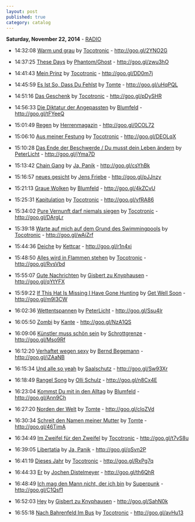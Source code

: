 ```yaml
---
layout: post
published: true
category: catalog
---
```


**Saturday, November 22, 2014** - [RADIO](/2014/11/22/Tocotronic-radio)

*   14:32:08  [Warm und grau](http://goo.gl/IRjQMY) by [Tocotronic](http://www.last.fm/music/Tocotronic) - http://goo.gl/2YNO2G

*   14:37:25  [These Days](http://goo.gl/dva80K) by [Phantom/Ghost](http://www.last.fm/music/Phantom/Ghost) - http://goo.gl/zwu3hO

*   14:41:43  [Mein Prinz](http://goo.gl/j9sFCS) by [Tocotronic](http://www.last.fm/music/Tocotronic) - http://goo.gl/DD0m7j

*   14:45:59  [Es Ist So, Dass Du Fehlst](http://goo.gl/kIwPV5) by [Tomte](http://www.last.fm/music/Tomte) - http://goo.gl/uHqPQL

*   14:51:16  [Das Geschenk](http://goo.gl/yaIyVz) by [Tocotronic](http://www.last.fm/music/Tocotronic) - http://goo.gl/pDySHR

*   14:56:33  [Die Diktatur der Angepassten](http://goo.gl/VLZlRi) by [Blumfeld](http://www.last.fm/music/Blumfeld) - http://goo.gl/tFYeeQ

*   15:01:49  [Regen](http://goo.gl/xwp6LX) by [Herrenmagazin](http://www.last.fm/music/Herrenmagazin) - http://goo.gl/0COL72

*   15:06:10  [Aus meiner Festung](http://goo.gl/rbRFRd) by [Tocotronic](http://www.last.fm/music/Tocotronic) - http://goo.gl/DEOLqX

*   15:10:28  [Das Ende der Beschwerde / Du musst dein Leben ändern](http://goo.gl/m9oGPq) by [PeterLicht](http://www.last.fm/music/PeterLicht) - http://goo.gl/jYma7D

*   15:13:42  [Chain Gang](http://goo.gl/eXZXlx) by [Ja, Panik](http://www.last.fm/music/Ja,+Panik) - http://goo.gl/csYhBk

*   15:16:57  [neues gesicht](http://goo.gl/Je1l1y) by [Jens Friebe](http://www.last.fm/music/Jens+Friebe) - http://goo.gl/pJJnzy

*   15:21:13  [Graue Wolken](http://goo.gl/bG08Xo) by [Blumfeld](http://www.last.fm/music/Blumfeld) - http://goo.gl/4kZCvU

*   15:25:31  [Kapitulation](http://goo.gl/Ddklak) by [Tocotronic](http://www.last.fm/music/Tocotronic) - http://goo.gl/vfRA86

*   15:34:02  [Pure Vernunft darf niemals siegen](http://goo.gl/iys7IF) by [Tocotronic](http://www.last.fm/music/Tocotronic) - http://goo.gl/DArgLr

*   15:39:18  [Warte auf mich auf dem Grund des Swimmingpools](http://goo.gl/Jf8PFG) by [Tocotronic](http://www.last.fm/music/Tocotronic) - http://goo.gl/wAiZrf

*   15:44:36  [Deiche](http://goo.gl/CI9B5c) by [Kettcar](http://www.last.fm/music/Kettcar) - http://goo.gl/r1n4xi

*   15:48:50  [Alles wird in Flammen stehen](http://goo.gl/xousnM) by [Tocotronic](http://www.last.fm/music/Tocotronic) - http://goo.gl/RvsVbd

*   15:55:07  [Gute Nachrichten](http://goo.gl/5iBEvo) by [Gisbert zu Knyphausen](http://www.last.fm/music/Gisbert+zu+Knyphausen) - http://goo.gl/qYtYFX

*   15:59:22  [If This Hat Is Missing I Have Gone Hunting](http://goo.gl/eJTA3N) by [Get Well Soon](http://www.last.fm/music/Get+Well+Soon) - http://goo.gl/m9l3CW

*   16:02:36  [Wettentspannen](http://goo.gl/v4PudM) by [PeterLicht](http://www.last.fm/music/PeterLicht) - http://goo.gl/Ssu4lr

*   16:05:50  [Zombi](http://goo.gl/XClFyk) by [Kante](http://www.last.fm/music/Kante) - http://goo.gl/NzA1QS

*   16:09:06  [Künstler muss schön sein](http://goo.gl/M0mbM4) by [Schrottgrenze](http://www.last.fm/music/Schrottgrenze) - http://goo.gl/Mso9Rf

*   16:12:20  [Verhaftet wegen sexy](http://goo.gl/ZgzIws) by [Bernd Begemann](http://www.last.fm/music/Bernd+Begemann) - http://goo.gl/iZAaNB

*   16:15:34  [Und alle so yeah](http://goo.gl/CW8cgU) by [Saalschutz](http://www.last.fm/music/Saalschutz) - http://goo.gl/Sw93Xr

*   16:18:49  [Rangel Song](http://goo.gl/mh25Yz) by [Olli Schulz](http://www.last.fm/music/Olli+Schulz) - http://goo.gl/n8Cx4E

*   16:23:04  [Kommst Du mit in den Alltag](http://goo.gl/h1DTt6) by [Blumfeld](http://www.last.fm/music/Blumfeld) - http://goo.gl/Ann9Ch

*   16:27:20  [Norden der Welt](http://goo.gl/MIpbmz) by [Tomte](http://www.last.fm/music/Tomte) - http://goo.gl/cIoZVd

*   16:30:34  [Schreit den Namen meiner Mutter](http://goo.gl/Y8q7f1) by [Tomte](http://www.last.fm/music/Tomte) - http://goo.gl/46TimA

*   16:34:49  [Im Zweifel für den Zweifel](http://goo.gl/DDfuSk) by [Tocotronic](http://www.last.fm/music/Tocotronic) - http://goo.gl/t7vS8u

*   16:39:05  [Libertatia](http://goo.gl/e42Ly2) by [Ja, Panik](http://www.last.fm/music/Ja,+Panik) - http://goo.gl/oSvn2P

*   16:41:19  [Dieses Jahr](http://goo.gl/tLTquy) by [Tocotronic](http://www.last.fm/music/Tocotronic) - http://goo.gl/RxPg7q

*   16:44:33  [Er](http://goo.gl/3k0iGh) by [Jochen Distelmeyer](http://www.last.fm/music/Jochen+Distelmeyer) - http://goo.gl/th6QhR

*   16:48:49  [Ich mag den Mann nicht, der ich bin](http://goo.gl/G8pClu) by [Superpunk](http://www.last.fm/music/Superpunk) - http://goo.gl/C1Qsf1

*   16:52:03  [Hey](http://goo.gl/99Txsc) by [Gisbert zu Knyphausen](http://www.last.fm/music/Gisbert+zu+Knyphausen) - http://goo.gl/SahN0k

*   16:55:18  [Nach Bahrenfeld Im Bus](http://goo.gl/7MhXOZ) by [Tocotronic](http://www.last.fm/music/Tocotronic) - http://goo.gl/avHu13

